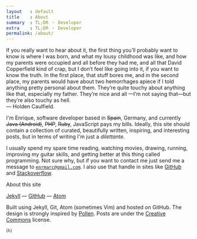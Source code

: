 ```yaml
---
layout   : default
title    : About
summary  : TL;DR ・ Developer
extra    : TL;DR ・ Developer
permalink: /about/
---
```


<div class="author-note">
  If you really want to hear about it, the first thing you’ll
  probably want to know is where I was born, and what my lousy
  childhood was like, and how my parents were occupied and all
  before they had me, and all that David Copperfield kind of crap,
  but I don’t feel like going into it, if you want to know the
  truth. In the first place, that stuff bores me, and in the
  second place, my parents would have about two hemorrhages
  apiece if I told anything pretty personal about them. They’re
  quite touchy about anything like that, especially my father.
  They’re nice and all —I’m not saying that—but they’re also touchy as hell.
  <br>
  &mdash;&nbsp;Holden Caulfield.
</div>

I'm Enrique, software developer based in <strike>Spain</strike>, Germany,
and currently <strike>Java (Android)</strike>, <strike>PHP</strike>, <strike>Ruby</strike>, JavaScript pays my bills. Ideally, this site should contain a collection of curated,
beautifully written, inspiring, and interesting posts, but in terms of writing I'm
just a <em>dilettante</em>.

I usually spend my spare time reading, watching movies,
drawing, running, improving my guitar skills, and getting
better at this thing called programming.
Not sure why, but if you want to contact me just send me a
message to [`enrmarc@gmail.com`](mailto:enrmarc@gmail.com).
I also use that handle in sites like
 [GitHub](http://github.com/enrmarc)
and [Stackoverflow](http://stackoverflow.com/users/434171/enrique-marcos?tab=profile).

<div class="subhead">About this site</div>

[Jekyll](http://jekyllrb.com/) &mdash;
[GitHub](http://github.com/) &mdash;
[Atom](https://atom.io)

Built using Jekyll, Git, Atom (sometimes Vim) and hosted on GitHub.
The design is strongly inspired by [Pollen](http://docs.racket-lang.org/pollen/).
Posts are under the [Creative Commons](http://creativecommons.org/licenses/by-nc/3.0/us/)
license.

<small>(&lambda;)</small>
